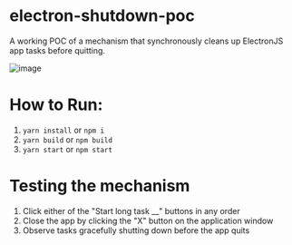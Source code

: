 # electron-shutdown-poc
A working POC of a mechanism that synchronously cleans up ElectronJS app tasks before quitting.

![image](https://user-images.githubusercontent.com/3452012/118336286-36bfdd00-b4c6-11eb-9c0a-ec877122cdaf.png)

# How to Run:

1. `yarn install` or `npm i`
2. `yarn build` or `npm build`
3. `yarn start` or `npm start`

# Testing the mechanism

1. Click either of the "Start long task __" buttons in any order
2. Close the app by clicking the "X" button on the application window
3. Observe tasks gracefully shutting down before the app quits
